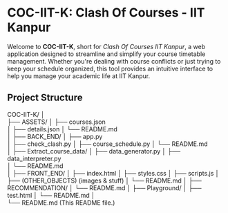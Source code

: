 # COC-IIT-K: Clash Of Courses - IIT Kanpur

Welcome to **COC-IIT-K**, short for *Clash Of Courses IIT Kanpur*, a web application designed to streamline and simplify your course timetable management. Whether you're dealing with course conflicts or just trying to keep your schedule organized, this tool provides an intuitive interface to help you manage your academic life at IIT Kanpur.

## Project Structure

COC-IIT-K/
│     
├── ASSETS/
│   ├── courses.json         
│   ├── details.json
│   └── README.md    
│
├── BACK_END/
│   ├── app.py        
│   ├── check_clash.py
│   ├── course_schedule.py
│   └── README.md        
│
├── Extract_course_data/
│   ├── data_generator.py
│   ├── data_interpreter.py   
│   └── README.md          
│
├── FRONT_END/
│   ├── index.html
│   ├── styles.css
│   ├── scripts.js
│   ├── (OTHER_OBJECTS)     (images & stuff)
│   └── README.md 
│
├── RECOMMENDATION/
│   └── README.md 
│
├── Playground/
│   ├── test.html
│   └── README.md 
│      
└── README.md               (This README file.)
